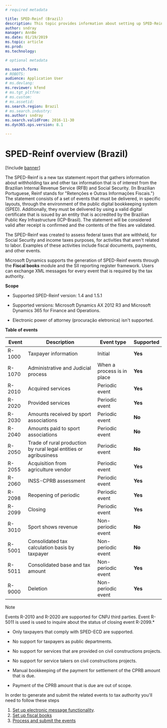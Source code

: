 ```yaml
---
# required metadata

title: SPED-Reinf (Brazil)
description: This topic provides information about setting up SPED-Reinf events using Fiscal books and the electronic message framework in Microsoft Dynamics 365 Finance for Brazil.
author: sndray
manager: AnnBe
ms.date: 01/19/2019
ms.topic: article
ms.prod: 
ms.technology: 

# optional metadata

ms.search.form: 
# ROBOTS: 
audience: Application User
# ms.devlang: 
ms.reviewer: kfend
# ms.tgt_pltfrm: 
# ms.custom: 
# ms.assetid: 
ms.search.region: Brazil
# ms.search.industry: 
ms.author: sndray
ms.search.validFrom: 2016-11-30
ms.dyn365.ops.version: 8.1

---
```


# SPED-Reinf overview (Brazil)

[!include [banner](../includes/banner.md)]


The SPED-Reinf is a new tax statement report that gathers information about withholding tax and other tax information that is of interest from the Brazilian Internal Revenue Service (RFB) and Social Security. (In Brazilian Portuguese, Reinf stands for "Retenções e Outras Informações Fiscais.") The statement consists of a set of events that must be delivered, in specific layouts, through
the environment of the public digital bookkeeping system (SPED). Additionally, they must be delivered by using a valid digital certificate that is issued by an entity that is accredited by the Brazilian Public Key Infrastructure (ICP-Brasil). The statement will be considered valid after receipt is confirmed and the contents of the files are validated.

The SPED-Reinf was created to assess federal taxes that are withheld, for Social Security and income taxes purposes, for activities that aren't related to labor. Examples of these activities include fiscal documents, payments, and other events.

Microsoft Dynamics supports the generation of SPED-Reinf events through the **Fiscal books** module and the SII reporting register framework. Users can exchange XML messages for every event that is required by the tax authority.

**Scope**

-   Supported SPED-Reinf version: 1.4 and 1.5.1

-   Supported versions: Microsoft Dynamics AX 2012 R3 and Microsoft Dynamics 365
    for Finance and Operations.

-   Electronic power of attorney (procuração eletronica) isn't supported.

**Table of events**

| Event | Description | Event type | Supported |
|-|-|-|-|
| R-1000     | Taxpayer information | Initial | **Yes** |
| R-1070     | Administrative and Judicial process | When a process is in place | **Yes** |
| R-2010     | Acquired services | Periodic event | **Yes** |
| R-2020     | Provided services | Periodic event | **Yes** |
| R-2030     | Amounts received by sport associations | Periodic event | **No** |
| R-2040     | Amounts paid to sport associations | Periodic event | **No** |
| R-2050     | Trade of rural production by rural legal entities or agribusiness | Periodic event | **No** |
| R-2055     | Acquisition from agriculture vendor | Periodic event | **Yes** |
| R-2060     | INSS-CPRB assessment | Periodic event | **Yes** |
| R-2098     | Reopening of periodic | Periodic event | **Yes** |
| R-2099     | Closing | Periodic event | **Yes** |
| R-3010     | Sport shows revenue | Non-periodic event | **No** |
| R-5001     | Consolidated tax calculation basis by taxpayer | Non-periodic event | **No** |
| R-5011     | Consolidated base and tax amount | Non-periodic event | **Yes** |
| R-9000     | Deletion | Non-periodic event | **Yes** |

> [!NOTE]
> Events R-2010 and R-2020 are supported for CNPJ third parties. Event R-5011 is used is used to inquire about the status of closing event R-2099.*


-   Only taxpayers that comply with SPED-ECD are supported.

-   No support for taxpayers as public departments.

-   No support for services that are provided on civil constructions projects.

-   No support for service takers on civil constructions projects.

-   Manual bookkeeping of the payment for settlement of the CPRB amount that is due.

-   Payment of the CPRB amount that is due are out of scope.

In order to generate and submit the related events to tax authority you'll need to follow these steps

1. [Set up electronic message functionality](latam-bra-sped-reinf-electronic-messages.md). 
2. [Set up fiscal books](latam-bra-sped-reinf-setup-fiscal-books.md)
3. [Process and submit the events](latam-bra-sped-reinf-process.md)





